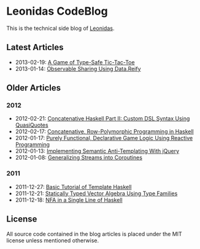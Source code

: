 # Leonidas CodeBlog

This is the technical side blog of [Leonidas](http://leonidasoy.fi/).

## Latest Articles

* 2013-02-19: [A Game of Type-Safe Tic-Tac-Toe](https://github.com/leonidas/codeblog/blob/master/2013/2013-02-19-typesafe-tictactoe.md)
* 2013-01-14: [Observable Sharing Using Data.Reify](https://github.com/leonidas/codeblog/blob/master/2013/2013-01-14-observable-sharing.md)

## Older Articles

### 2012

* 2012-02-21: [Concatenative Haskell Part II: Custom DSL Syntax Using QuasiQuotes](https://github.com/leonidas/codeblog/blob/master/2012/2012-02-21-concatenative-haskell-ii-dsl.md)
* 2012-02-17: [Concatenative, Row-Polymorphic Programming in Haskell](https://github.com/leonidas/codeblog/blob/master/2012/2012-02-17-concatenative-haskell.md)
* 2012-01-17: [Purely Functional, Declarative Game Logic Using Reactive Programming](https://github.com/leonidas/codeblog/blob/master/2012/2012-01-17-declarative-game-logic-afrp.md)
* 2012-01-13: [Implementing Semantic Anti-Templating With jQuery](https://github.com/leonidas/codeblog/blob/master/2012/2012-01-13-implementing-semantic-anti-templating-with-jquery.md)
* 2012-01-08: [Generalizing Streams into Coroutines](https://github.com/leonidas/codeblog/blob/master/2012/2012-01-08-streams-coroutines.md)

### 2011

* 2011-12-27: [Basic Tutorial of Template Haskell](https://github.com/leonidas/codeblog/blob/master/2011/2011-12-27-template-haskell.md)
* 2011-12-21: [Statically Typed Vector Algebra Using Type Families](https://github.com/leonidas/codeblog/blob/master/2011/2011-12-21-static-vector-algebra.md)
* 2011-12-18: [NFA in a Single Line of Haskell](https://github.com/leonidas/codeblog/blob/master/2011/2011-12-18-haskell-nfa.md)

## License

All source code contained in the blog articles is placed under the MIT license
unless mentioned otherwise.
